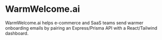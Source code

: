 # WarmWelcome.ai

WarmWelcome.ai helps e-commerce and SaaS teams send warmer onboarding emails by pairing an Express/Prisma API with a React/Tailwind dashboard.
